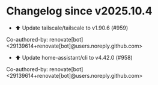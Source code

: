 # Changelog since v2025.10.4
- ⬆️ Update tailscale/tailscale to v1.90.6 (#959)

Co-authored-by: renovate[bot] <29139614+renovate[bot]@users.noreply.github.com> 
- ⬆️ Update home-assistant/cli to v4.42.0 (#958)

Co-authored-by: renovate[bot] <29139614+renovate[bot]@users.noreply.github.com> 
